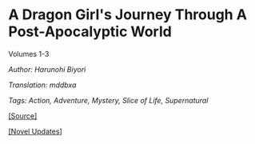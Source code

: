 # A Dragon Girl's Journey Through A Post-Apocalyptic World
  
Volumes 1-3

_Author:_ _Harunohi Biyori_

_Translation: mddbxa_

_Tags: Action, Adventure, Mystery, Slice of Life, Supernatural_


[\[Source\]](https://ncode.syosetu.com/n4711in/)

[\[Novel Updates\]](https://www.novelupdates.com/series/a-dragon-girls-journey-through-a-post-apocalyptic-world/)
